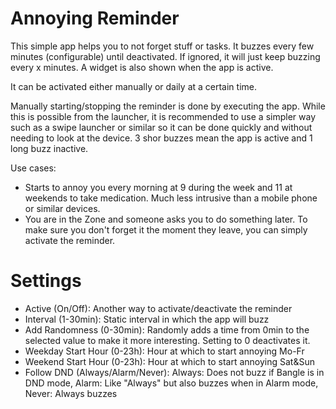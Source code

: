# Annoying Reminder

This simple app helps you to not forget stuff or tasks. It buzzes every few minutes (configurable) until deactivated. If ignored, it will just keep buzzing every x minutes. A widget is also shown when the app is active.

It can be activated either manually or daily at a certain time.

Manually starting/stopping the reminder is done by executing the app. While this is possible from the launcher, it is recommended to use a simpler way such as a swipe launcher or similar so it can be done quickly and without needing to look at the device. 3 shor buzzes mean the app is active and 1 long buzz inactive.

Use cases:
- Starts to annoy you every morning at 9 during the week and 11 at weekends to take medication. Much less intrusive than a mobile phone or similar devices.
- You are in the Zone and someone asks you to do something later. To make sure you don't forget it the moment they leave, you can simply activate the reminder.

# Settings
- Active (On/Off): Another way to activate/deactivate the reminder
- Interval (1-30min): Static interval in which the app will buzz
- Add Randomness (0-30min): Randomly adds a time from 0min to the selected value to make it more interesting. Setting to 0 deactivates it.
- Weekday Start Hour (0-23h): Hour at which to start annoying Mo-Fr
- Weekend Start Hour (0-23h): Hour at which to start annoying Sat&Sun
- Follow DND (Always/Alarm/Never): Always: Does not buzz if Bangle is in DND mode, Alarm: Like "Always" but also buzzes when in Alarm mode, Never: Always buzzes
